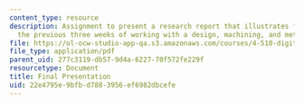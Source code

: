 ```yaml
---
content_type: resource
description: Assignment to present a research report that illustrates findings from
  the previous three weeks of working with a design, machining, and metal.
file: https://ol-ocw-studio-app-qa.s3.amazonaws.com/courses/4-510-digital-design-fabrication-fall-2008/22e4795e9bfbd7883956ef6982dbcefe_presentation.pdf
file_type: application/pdf
parent_uid: 277c3119-db57-9d4a-6227-70f572fe229f
resourcetype: Document
title: Final Presentation
uid: 22e4795e-9bfb-d788-3956-ef6982dbcefe
---
```

